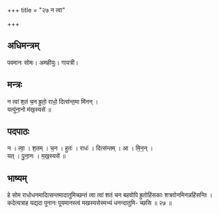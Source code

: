 +++
title = "२७ न त्वा"

+++
## अधिमन्त्रम्
पवमानः सोमः। अमहीयुः। गायत्री।

## मन्त्रः
न त्वा॑ श॒तं च॒न ह्रुतो॒ राधो॒ दित्स॑न्त॒मा मि॑नन् ।  
यत्पु॑ना॒नो म॑ख॒स्यसे॑ ॥

## पदपाठः
न । त्वा॒ । श॒तम् । च॒न । हुतः॑ । राधः॑ । दित्स॑न्तम् । आ । मि॒न॒न् ।  
यत् । पु॒ना॒नः । म॒ख॒स्यसे॑ ॥

## भाष्यम्
हे सोम राधोधनमादित्सन्तमादातुमिच्छन्तं त्वा त्वां शतं चन बहवोपि ह्रुतोहिंसकाः शत्रवोनमिनन्नहिंसन्ति । कदेत्यत्राह यद्यदा पुनानः पूयमानस्त्वं मखस्यसेस्मभ्यं धनन्दातुमि- च्छसि ॥ २७ ॥